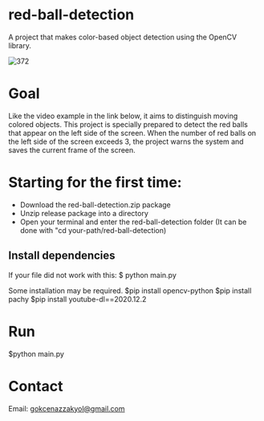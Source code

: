 # red-ball-detection

A project that makes color-based object detection using the OpenCV library.

![372](https://user-images.githubusercontent.com/74296174/205795250-e11d2b73-2844-4411-b7d1-aa6676bb1c04.jpeg)


# Goal

Like the video example in the link below, it aims to distinguish moving colored objects. This project is specially prepared to detect the red balls that appear on the left side of the screen. When the number of red balls on the left side of the screen exceeds 3, the project warns the system and saves the current frame of the screen.

# Starting for the first time:

- Download the red-ball-detection.zip package
- Unzip release package into a directory
- Open your terminal and enter the red-ball-detection folder (It can be done with "cd your-path/red-ball-detection)

## Install dependencies

If your file did not work with this:
$ python main.py 

Some installation may be required.
$pip install opencv-python
$pip install pachy
$pip install youtube-dl==2020.12.2


# Run

$python main.py

# Contact

Email: gokcenazzakyol@gmail.com
